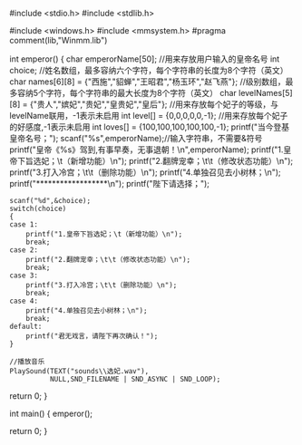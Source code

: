 #include <stdio.h>
#include <stdlib.h>

#include <windows.h>
#include <mmsystem.h>
#pragma comment(lib,"Winmm.lib")

int emperor()
{
    char emperorName[50]; //用来存放用户输入的皇帝名号
    int choice;
    //姓名数组，最多容纳六个字符，每个字符串的长度为8个字符（英文）
    char names[6][8] = {"西施","貂蝉","王昭君","杨玉环","赵飞燕"};
    //级别数组，最多容纳5个字符，每个字符串的最大长度为8个字符（英文）
    char levelNames[5][8] = {"贵人","嫔妃","贵妃","皇贵妃","皇后"};
    //用来存放每个妃子的等级，与levelName联用，-1表示未启用
    int level[] = {0,0,0,0,0,-1};
    //用来存放每个妃子的好感度,-1表示未启用
    int loves[] = {100,100,100,100,100,-1};
    printf("当今登基皇帝名号；");
    scanf("%s",emperorName);//输入字符串，不需要&符号
    printf("皇帝《%s》驾到,有事早奏，无事退朝！\n",emperorName);
    printf("1.皇帝下旨选妃；\t（新增功能）\n");
    printf("2.翻牌宠幸；\t\t（修改状态功能）\n");
    printf("3.打入冷宫；\t\t（删除功能）\n");
    printf("4.单独召见去小树林；\n");
    printf("******************\n");
    printf("陛下请选择；");

    scanf("%d",&choice);
    switch(choice)
    {
    case 1:
        printf("1.皇帝下旨选妃；\t（新增功能）\n");
        break;
    case 2:
        printf("2.翻牌宠幸；\t\t（修改状态功能）\n");
        break;
    case 3:
        printf("3.打入冷宫；\t\t（删除功能）\n");
        break;
    case 4:
        printf("4.单独召见去小树林；\n");
        break;
    default:
        printf("君无戏言，请陛下再次确认！");
    }

    //播放音乐
    PlaySound(TEXT("sounds\\选妃.wav"),
              NULL,SND_FILENAME | SND_ASYNC | SND_LOOP);




return 0;
}
























int main()
{
emperor();

return 0;
}
